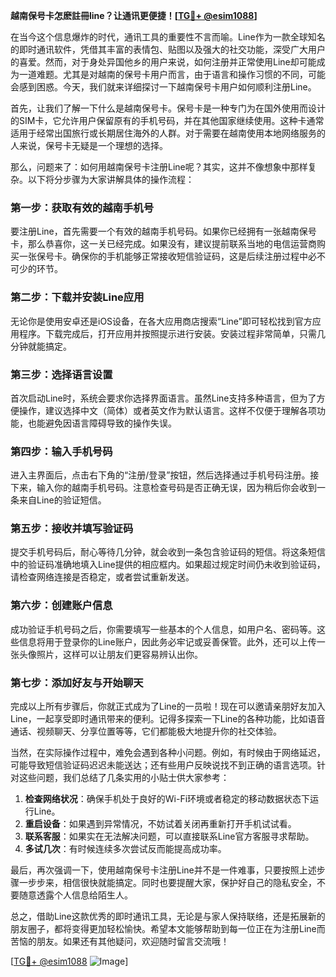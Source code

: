 **越南保号卡怎麽註冊line？让通讯更便捷！[[TG💪+ @esim1088](https://t.me/s/esim1088)]**

在当今这个信息爆炸的时代，通讯工具的重要性不言而喻。Line作为一款全球知名的即时通讯软件，凭借其丰富的表情包、贴图以及强大的社交功能，深受广大用户的喜爱。然而，对于身处异国他乡的用户来说，如何注册并正常使用Line却可能成为一道难题。尤其是对越南的保号卡用户而言，由于语言和操作习惯的不同，可能会感到困惑。今天，我们就来详细探讨一下越南保号卡用户如何顺利注册Line。

首先，让我们了解一下什么是越南保号卡。保号卡是一种专门为在国外使用而设计的SIM卡，它允许用户保留原有的手机号码，并在其他国家继续使用。这种卡通常适用于经常出国旅行或长期居住海外的人群。对于需要在越南使用本地网络服务的人来说，保号卡无疑是一个理想的选择。

那么，问题来了：如何用越南保号卡注册Line呢？其实，这并不像想象中那样复杂。以下将分步骤为大家讲解具体的操作流程：

### **第一步：获取有效的越南手机号**
要注册Line，首先需要一个有效的越南手机号码。如果你已经拥有一张越南保号卡，那么恭喜你，这一关已经完成。如果没有，建议提前联系当地的电信运营商购买一张保号卡。确保你的手机能够正常接收短信验证码，这是后续注册过程中必不可少的环节。

### **第二步：下载并安装Line应用**
无论你是使用安卓还是iOS设备，在各大应用商店搜索“Line”即可轻松找到官方应用程序。下载完成后，打开应用并按照提示进行安装。安装过程非常简单，只需几分钟就能搞定。

### **第三步：选择语言设置**
首次启动Line时，系统会要求你选择界面语言。虽然Line支持多种语言，但为了方便操作，建议选择中文（简体）或者英文作为默认语言。这样不仅便于理解各项功能，也能避免因语言障碍导致的操作失误。

### **第四步：输入手机号码**
进入主界面后，点击右下角的“注册/登录”按钮，然后选择通过手机号码注册。接下来，输入你的越南手机号码。注意检查号码是否正确无误，因为稍后你会收到一条来自Line的验证短信。

### **第五步：接收并填写验证码**
提交手机号码后，耐心等待几分钟，就会收到一条包含验证码的短信。将这条短信中的验证码准确地填入Line提供的相应框内。如果超过规定时间仍未收到验证码，请检查网络连接是否稳定，或者尝试重新发送。

### **第六步：创建账户信息**
成功验证手机号码之后，你需要填写一些基本的个人信息，如用户名、密码等。这些信息将用于登录你的Line账户，因此务必牢记或妥善保管。此外，还可以上传一张头像照片，这样可以让朋友们更容易辨认出你。

### **第七步：添加好友与开始聊天**
完成以上所有步骤后，你就正式成为了Line的一员啦！现在可以邀请亲朋好友加入Line，一起享受即时通讯带来的便利。记得多探索一下Line的各种功能，比如语音通话、视频聊天、分享位置等等，它们都能极大地提升你的社交体验。

当然，在实际操作过程中，难免会遇到各种小问题。例如，有时候由于网络延迟，可能导致短信验证码迟迟未能送达；还有些用户反映说找不到正确的语言选项。针对这些问题，我们总结了几条实用的小贴士供大家参考：

1. **检查网络状况**：确保手机处于良好的Wi-Fi环境或者稳定的移动数据状态下运行Line。
2. **重启设备**：如果遇到异常情况，不妨试着关闭再重新打开手机试试看。
3. **联系客服**：如果实在无法解决问题，可以直接联系Line官方客服寻求帮助。
4. **多试几次**：有时候连续多次尝试反而能提高成功率。

最后，再次强调一下，使用越南保号卡注册Line并不是一件难事，只要按照上述步骤一步步来，相信很快就能搞定。同时也要提醒大家，保护好自己的隐私安全，不要随意透露个人信息给陌生人。

总之，借助Line这款优秀的即时通讯工具，无论是与家人保持联络，还是拓展新的朋友圈子，都将变得更加轻松愉快。希望本文能够帮助到每一位正在为注册Line而苦恼的朋友。如果还有其他疑问，欢迎随时留言交流哦！

[[TG💪+ @esim1088](https://t.me/s/esim1088) ![Image](https://i.postimg.cc/4NQfJmqS/Snipaste-2025-05-13-00-14-12.png)]